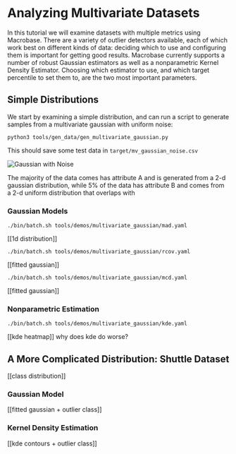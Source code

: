 Analyzing Multivariate Datasets
=========

In this tutorial we will examine datasets with multiple metrics using Macrobase. 
There are a variety of outlier detectors available, each of which work best 
on different kinds of data: deciding which to use and configuring them is
important for getting good results. Macrobase currently supports
a number of robust Gaussian estimators as well as a nonparametric Kernel Density
Estimator. Choosing which estimator to use, and which target percentile to set them to,
are the two most important parameters.

## Simple Distributions
We start by examining a simple distribution, and can run a script to 
generate samples from a multivariate gaussian with uniform noise:

    python3 tools/gen_data/gen_multivariate_gaussian.py

This should save some test data in ```target/mv_gaussian_noise.csv```

![Gaussian with Noise](mvgauss.png)


The majority of the data comes has attribute A and is generated from a 2-d gaussian
distribution, while 5% of the data has attribute B and comes from a 2-d uniform distribution
that overlaps with 

### Gaussian Models

    ./bin/batch.sh tools/demos/multivariate_gaussian/mad.yaml
   
[[1d distribution]]
    
    ./bin/batch.sh tools/demos/multivariate_gaussian/rcov.yaml

[[fitted gaussian]]
    
    ./bin/batch.sh tools/demos/multivariate_gaussian/mcd.yaml

[[fitted gaussian]]
    
### Nonparametric Estimation

    ./bin/batch.sh tools/demos/multivariate_gaussian/kde.yaml

[[kde heatmap]]
why does kde do worse?

## A More Complicated Distribution: Shuttle Dataset

[[class distribution]]

### Gaussian Model

[[fitted gaussian + outlier class]]

### Kernel Density Estimation

[[kde contours + outlier class]]
